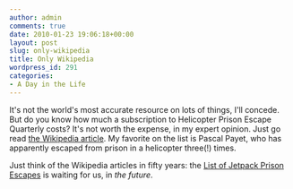 ```yaml
---
author: admin
comments: true
date: 2010-01-23 19:06:18+00:00
layout: post
slug: only-wikipedia
title: Only Wikipedia
wordpress_id: 291
categories:
- A Day in the Life
---
```


It's not the world's most accurate resource on lots of things, I'll concede. But do you know how much a subscription to Helicopter Prison Escape Quarterly costs? It's not worth the expense, in my expert opinion. Just go read [the Wikipedia article](http://en.wikipedia.org/wiki/List_of_helicopter_prison_escapes). My favorite on the list is Pascal Payet, who has apparently escaped from prison in a helicopter three(!) times.

Just think of the Wikipedia articles in fifty years: the [List of Jetpack Prison Escapes](http://en.wikipedia.org/wiki/List_of_jetpack_prison_escapes) is waiting for us, in _the future_.
